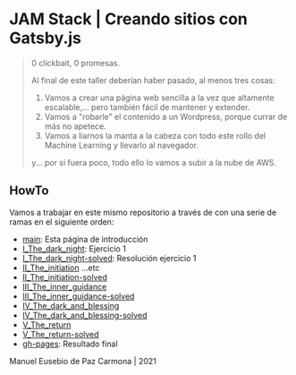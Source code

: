 # JAM Stack | Creando sitios con Gatsby.js

> 0 clickbait, 0 promesas.
> 
> Al final de este taller deberían haber pasado, al menos tres cosas:
> 1. Vamos a crear una página web sencilla a la vez que altamente escalable,... pero también fácil de mantener y extender. 
> 2. Vamos a "robarle" el contenido a un Wordpress, porque currar de más no apetece. 
> 3. Vamos a liarnos la manta a la cabeza con todo este rollo del Machine Learning y llevarlo al navegador. 
> 
> y... por si fuera poco, todo ello lo vamos a subir a la nube de AWS.

## HowTo

Vamos a trabajar en este mismo repositorio a través de con una serie de ramas en el siguiente orden:

* [main](https://github.com/Mobile-hub/Codemotion-Spring-Edition-ES-2021/tree/main): Esta página de introducción
* [I_The_dark_night](https://github.com/Mobile-hub/Codemotion-Spring-Edition-ES-2021/tree/I_The_dark_night): Ejercicio 1
* [I_The_dark_night-solved](https://github.com/Mobile-hub/Codemotion-Spring-Edition-ES-2021/tree/I_The_dark_night-solved): Resolución ejercicio 1
* [II_The_initiation](https://github.com/Mobile-hub/Codemotion-Spring-Edition-ES-2021/tree/II_The_initiation) ...etc
* [II_The_initiation-solved](https://github.com/Mobile-hub/Codemotion-Spring-Edition-ES-2021/tree/II_The_initiation-solved)
* [III_The_inner_guidance](https://github.com/Mobile-hub/Codemotion-Spring-Edition-ES-2021/tree/III_The_inner_guidance)
* [III_The_inner_guidance-solved](https://github.com/Mobile-hub/Codemotion-Spring-Edition-ES-2021/tree/III_The_inner_guidance-solved)
* [IV_The_dark_and_blessing](https://github.com/Mobile-hub/Codemotion-Spring-Edition-ES-2021/tree/IV_The_dark_and_blessing)
* [IV_The_dark_and_blessing-solved](https://github.com/Mobile-hub/Codemotion-Spring-Edition-ES-2021/tree/IV_The_dark_and_blessing-solved)
* [V_The_return](https://github.com/Mobile-hub/Codemotion-Spring-Edition-ES-2021/tree/V_The_return)
* [V_The_return-solved](https://github.com/Mobile-hub/Codemotion-Spring-Edition-ES-2021/tree/V_The_return-solved)
* [gh-pages](https://github.com/Mobile-hub/Codemotion-Spring-Edition-ES-2021/tree/gh-pages): Resultado final


Manuel Eusebio de Paz Carmona | 2021
